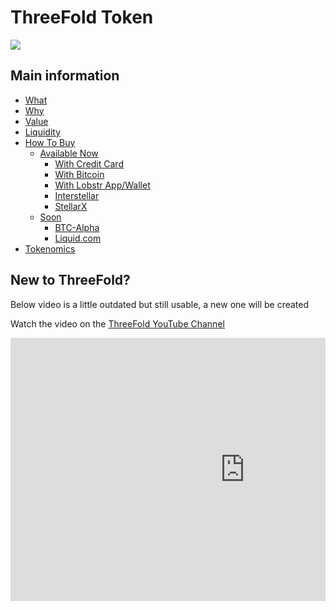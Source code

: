 
# ThreeFold Token

![](token_internet.png)

## Main information

- [What](token_what.md)
- [Why](token_why.md)
- [Value](token_grid_valuation.md)
- [Liquidity](token_liquidity.md)
- [How To Buy](how_to_buy.md)
   - [Available Now](buy_now.md)
      - [With Credit Card](tft_mazraa.md)
      - [With Bitcoin](tft_with_btc.md)
      - [With Lobstr App/Wallet](cc_buytft_lobstr_wallet.md)
      - [Interstellar](tft_interstellar.md)
      - [StellarX](cc_buytft_stellarx.md)
   - [Soon](buy_later.md)
      - [BTC-Alpha](tft_btc_alpha.md)
      - [Liquid.com](tft_liquid.md)
- [Tokenomics](tokenomics.md)

## New to ThreeFold?

Below video is a little outdated but still usable, a new one will be created


Watch the video on the [ThreeFold YouTube Channel](https://www.youtube.com/channel/UCKMNPuhs-8tHYfGd92krC8w)

<div style="overflow:hidden;">
   <iframe width="750" height="421" src="https://www.youtube.com/embed/4exjbFvnGkk" frameborder="0" allow="accelerometer; autoplay; encrypted-media; gyroscope; picture-in-picture" allowfullscreen></iframe>
</div>

